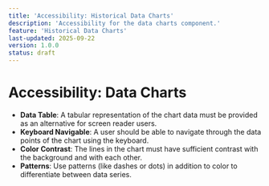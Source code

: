 ```yaml
---
title: 'Accessibility: Historical Data Charts'
description: 'Accessibility for the data charts component.'
feature: 'Historical Data Charts'
last-updated: 2025-09-22
version: 1.0.0
status: draft
---
```


# Accessibility: Data Charts

- **Data Table**: A tabular representation of the chart data must be provided as an alternative for screen reader users.
- **Keyboard Navigable**: A user should be able to navigate through the data points of the chart using the keyboard.
- **Color Contrast**: The lines in the chart must have sufficient contrast with the background and with each other.
- **Patterns**: Use patterns (like dashes or dots) in addition to color to differentiate between data series.
